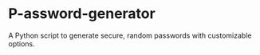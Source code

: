 # P-assword-generator
A Python script to generate secure, random passwords with customizable options.
